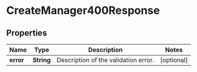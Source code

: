 

# CreateManager400Response


## Properties

| Name | Type | Description | Notes |
|------------ | ------------- | ------------- | -------------|
|**error** | **String** | Description of the validation error. |  [optional] |



